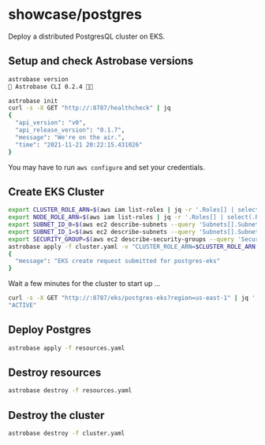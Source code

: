 # showcase/postgres

Deploy a distributed PostgresQL cluster on EKS.

## Setup and check Astrobase versions

```sh
astrobase version
🚀 Astrobase CLI 0.2.4 🧑‍🚀
```

```sh
astrobase init
curl -s -X GET "http://:8787/healthcheck" | jq
{
  "api_version": "v0",
  "api_release_version": "0.1.7",
  "message": "We're on the air.",
  "time": "2021-11-21 20:22:15.431026"
}
```

You may have to run `aws configure` and set your credentials.

## Create EKS Cluster

```sh
export CLUSTER_ROLE_ARN=$(aws iam list-roles | jq -r '.Roles[] | select(.RoleName == "AstrobaseEKSRole") | .Arn')
export NODE_ROLE_ARN=$(aws iam list-roles | jq -r '.Roles[] | select(.RoleName == "AstrobaseEKSNodegroupRole") | .Arn')
export SUBNET_ID_0=$(aws ec2 describe-subnets --query 'Subnets[].SubnetId[]' | jq -r '.[0]')
export SUBNET_ID_1=$(aws ec2 describe-subnets --query 'Subnets[].SubnetId[]' | jq -r '.[1]')
export SECURITY_GROUP=$(aws ec2 describe-security-groups --query 'SecurityGroups[].GroupId' | jq -r '.[0]')
astrobase apply -f cluster.yaml -v "CLUSTER_ROLE_ARN=$CLUSTER_ROLE_ARN NODE_ROLE_ARN=$NODE_ROLE_ARN SUBNET_ID_0=$SUBNET_ID_0 SUBNET_ID_1=$SUBNET_ID_1 SECURITY_GROUP=$SECURITY_GROUP"
{
  "message": "EKS create request submitted for postgres-eks"
}
```

Wait a few minutes for the cluster to start up ...

```sh
curl -s -X GET "http://:8787/eks/postgres-eks?region=us-east-1" | jq '.cluster.status'
"ACTIVE"
```

## Deploy Postgres

```sh
astrobase apply -f resources.yaml
```


## Destroy resources

```sh
astrobase destroy -f resources.yaml
```

## Destroy the cluster

```sh
astrobase destroy -f cluster.yaml
```
